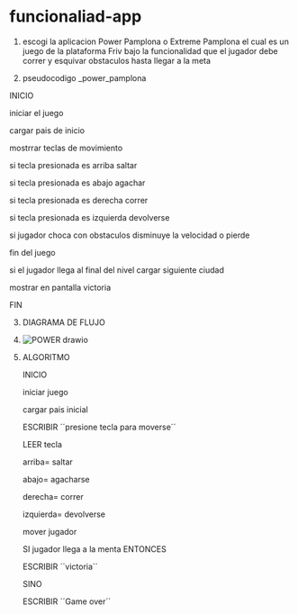 # funcionaliad-app
1) escogi la aplicacion Power Pamplona o Extreme Pamplona el cual es un juego de la plataforma Friv bajo la funcionalidad que el jugador debe correr y esquivar obstaculos hasta llegar a la meta

2) pseudocodigo _power_pamplona
   
INICIO

   iniciar el juego
   
   cargar pais de inicio 
   
   mostrrar teclas de movimiento
   
   si tecla presionada es arriba saltar 
   
   si tecla presionada es abajo agachar
   
   si tecla presionada es derecha correr
   
   si tecla presionada es izquierda devolverse
   
   si jugador choca con obstaculos disminuye la velocidad o pierde
   
   fin del juego
   
   si el jugador llega al final del nivel cargar siguiente ciudad
   
   mostrar en pantalla victoria
   
FIN

3)  DIAGRAMA DE FLUJO
5)  
   ![POWER drawio](https://github.com/user-attachments/assets/d91f2f78-385e-42cc-ac1b-a7b6fb2de637)

4) ALGORITMO
   
    INICIO
   
     iniciar juego
   
     cargar pais inicial

     ESCRIBIR ´´presione tecla para moverse´´
   
     LEER tecla

     arriba= saltar
   
     abajo= agacharse
   
     derecha= correr
   
     izquierda= devolverse

     mover jugador

     SI jugador llega a la menta ENTONCES

     ESCRIBIR ´´victoria´´

     SINO

     ESCRIBIR ´´Game over´´

   

   
     
        
      
   
